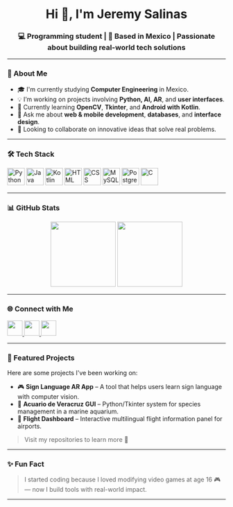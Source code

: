 <h1 align="center">Hi 👋, I'm Jeremy Salinas</h1>
<h3 align="center">💻 Programming student | 📍 Based in Mexico | Passionate about building real-world tech solutions</h3>

---

### 🚀 About Me

- 🎓 I'm currently studying **Computer Engineering** in Mexico.
- 💡 I’m working on projects involving **Python, AI, AR**, and **user interfaces**.
- 🌱 Currently learning **OpenCV**, **Tkinter**, and **Android with Kotlin**.
- 💬 Ask me about **web & mobile development**, **databases**, and **interface design**.
- 📌 Looking to collaborate on innovative ideas that solve real problems.

---

### 🛠️ Tech Stack

<p align="left">
  <img src="https://cdn.jsdelivr.net/gh/devicons/devicon/icons/python/python-original.svg" height="40" alt="Python" />
  <img src="https://cdn.jsdelivr.net/gh/devicons/devicon/icons/java/java-original.svg" height="40" alt="Java" />
  <img src="https://cdn.jsdelivr.net/gh/devicons/devicon/icons/kotlin/kotlin-original.svg" height="40" alt="Kotlin" />
  <img src="https://cdn.jsdelivr.net/gh/devicons/devicon/icons/html5/html5-original.svg" height="40" alt="HTML" />
  <img src="https://cdn.jsdelivr.net/gh/devicons/devicon/icons/css3/css3-original.svg" height="40" alt="CSS" />
  <img src="https://cdn.jsdelivr.net/gh/devicons/devicon/icons/mysql/mysql-original.svg" height="40" alt="MySQL" />
  <img src="https://cdn.jsdelivr.net/gh/devicons/devicon/icons/postgresql/postgresql-original.svg" height="40" alt="PostgreSQL" />
  <img src="https://cdn.jsdelivr.net/gh/devicons/devicon/icons/c/c-original.svg" height="40" alt="C" />
</p>

---

### 📊 GitHub Stats

<p align="center">
  <img src="https://github-readme-stats.vercel.app/api?username=Jery-salinas&show_icons=true&theme=dracula&count_private=true" height="150" />
  <img src="https://github-readme-stats.vercel.app/api/top-langs/?username=Jery-salinas&layout=compact&theme=dracula" height="150" />
</p>

---

### 🌐 Connect with Me

<p align="left">
  <a href="https://www.linkedin.com/in/tu-linkedin" target="_blank">
    <img src="https://img.shields.io/badge/LinkedIn-0077B5?style=for-the-badge&logo=linkedin&logoColor=white" height="35" />
  </a>
  <a href="https://youtube.com/tu-canal" target="_blank">
    <img src="https://img.shields.io/badge/YouTube-FF0000?style=for-the-badge&logo=youtube&logoColor=white" height="35" />
  </a>
  <a href="https://discordapp.com/users/tu-user" target="_blank">
    <img src="https://img.shields.io/badge/Discord-5865F2?style=for-the-badge&logo=discord&logoColor=white" height="35" />
  </a>
</p>

---

### 📌 Featured Projects

Here are some projects I've been working on:

- 🎮 **Sign Language AR App** – A tool that helps users learn sign language with computer vision.
- 🐠 **Acuario de Veracruz GUI** – Python/Tkinter system for species management in a marine aquarium.
- 🛫 **Flight Dashboard** – Interactive multilingual flight information panel for airports.

> Visit my repositories to learn more 🚀

---

### ✨ Fun Fact

> I started coding because I loved modifying video games at age 16 🎮 — now I build tools with real-world impact.

---

